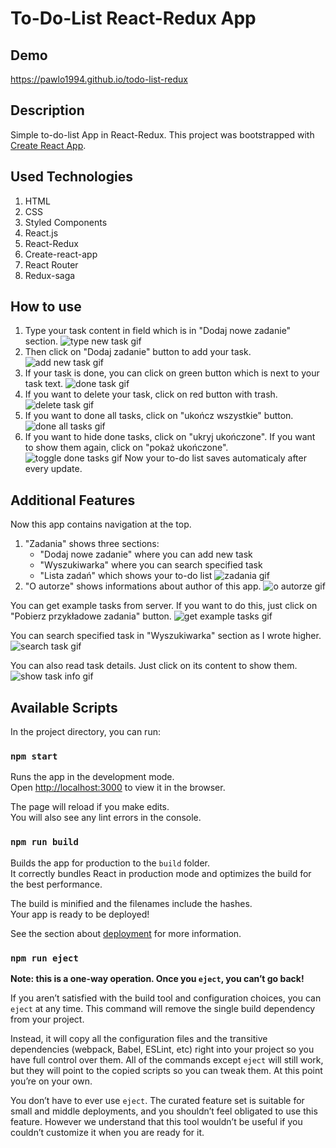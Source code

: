 # To-Do-List React-Redux App

## Demo
https://pawlo1994.github.io/todo-list-redux

## Description

Simple to-do-list App in React-Redux.
This project was bootstrapped with [Create React App](https://github.com/facebook/create-react-app).

## Used Technologies
1. HTML
2. CSS
3. Styled Components
4. React.js
5. React-Redux
6. Create-react-app
7. React Router
8. Redux-saga

## How to use
1. Type your task content in field which is in "Dodaj nowe zadanie" section.
![type new task gif](images/typeNewTask.gif)
2. Then click on "Dodaj zadanie" button to add your task.
![add new task gif](images/addNewTask.gif)
3. If your task is done, you can click on green button which is next to your task text.
![done task gif](images/doneTask.gif)
4. If you want to delete your task, click on red button with trash.
![delete task gif](images/deleteTask.gif)
5. If you want to done all tasks, click on "ukończ wszystkie" button.
![done all tasks gif](images/doneAllTasks.gif)
6. If you want to hide done tasks, click on "ukryj ukończone". If you want to show them again, click on "pokaż ukończone".
![toggle done tasks gif](images/toggleDoneTasks.gif)
Now your to-do list saves automaticaly after every update.

## Additional Features
Now this app contains navigation at the top.
1. "Zadania" shows three sections:
    - "Dodaj nowe zadanie" where you can add new task
    - "Wyszukiwarka" where you can search specified task
    - "Lista zadań" which shows your to-do list
![zadania gif](images/zadania.gif)
2. "O autorze" shows informations about author of this app.
![o autorze gif](images/oAutorze.gif)

You can get example tasks from server. If you want to do this, just click on "Pobierz przykładowe zadania" button.
![get example tasks gif](images/getExampleTasks.gif)

You can search specified task in "Wyszukiwarka" section as I wrote higher.
![search task gif](images/searchTask.gif)

You can also read task details. Just click on its content to show them.
![show task info gif](images/showTaskInfo.gif)
## Available Scripts

In the project directory, you can run:

### `npm start`

Runs the app in the development mode.\
Open [http://localhost:3000](http://localhost:3000) to view it in the browser.

The page will reload if you make edits.\
You will also see any lint errors in the console.

### `npm run build`

Builds the app for production to the `build` folder.\
It correctly bundles React in production mode and optimizes the build for the best performance.

The build is minified and the filenames include the hashes.\
Your app is ready to be deployed!

See the section about [deployment](https://facebook.github.io/create-react-app/docs/deployment) for more information.

### `npm run eject`

**Note: this is a one-way operation. Once you `eject`, you can’t go back!**

If you aren’t satisfied with the build tool and configuration choices, you can `eject` at any time. This command will remove the single build dependency from your project.

Instead, it will copy all the configuration files and the transitive dependencies (webpack, Babel, ESLint, etc) right into your project so you have full control over them. All of the commands except `eject` will still work, but they will point to the copied scripts so you can tweak them. At this point you’re on your own.

You don’t have to ever use `eject`. The curated feature set is suitable for small and middle deployments, and you shouldn’t feel obligated to use this feature. However we understand that this tool wouldn’t be useful if you couldn’t customize it when you are ready for it.
